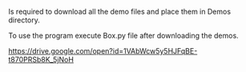 Is required to download all the demo files and place them in Demos directory.

To use the program execute Box.py file after downloading the demos.

https://drive.google.com/open?id=1VAbWcw5y5HJFqBE-t870PRSb8K_5jNoH
